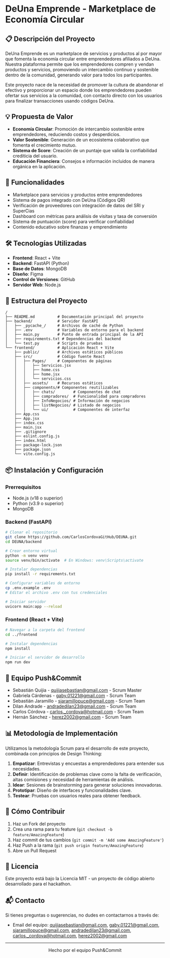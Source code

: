 # DeUna Emprende - Marketplace de Economía Circular

## 📋 Descripción del Proyecto

DeUna Emprende es un marketplace de servicios y productos al por mayor que fomenta la economía circular entre emprendedores afiliados a DeUna. Nuestra plataforma permite que los emprendedores compren y vendan productos y servicios, promoviendo un intercambio continuo y sostenible dentro de la comunidad, generando valor para todos los participantes.

Este proyecto nace de la necesidad de promover la cultura de abandonar el efectivo y proporcionar un espacio donde los emprendedores pueden ofertar sus servicios a la comunidad, con contacto directo con los usuarios para finalizar transacciones usando códigos DeUna.

## 💡 Propuesta de Valor

- **Economía Circular**: Promoción de intercambio sostenible entre emprendedores, reduciendo costos y desperdicios.
- **Valor Sostenible**: Generación de un ecosistema colaborativo que fomenta el crecimiento mutuo.
- **Sistema de Score**: Creación de un puntaje que valida la confiabilidad crediticia del usuario.
- **Educación Financiera**: Consejos e información incluidos de manera orgánica en la aplicación.

## 🚀 Funcionalidades

- Marketplace para servicios y productos entre emprendedores
- Sistema de pagos integrado con DeUna (Códigos QR)
- Verificación de proveedores con integración de datos del SRI y SuperCias
- Dashboard con métricas para análisis de visitas y tasa de conversión
- Sistema de puntuación (score) para verificar confiabilidad
- Contenido educativo sobre finanzas y emprendimiento

## 🛠️ Tecnologías Utilizadas

- **Frontend**: React + Vite
- **Backend**: FastAPI (Python)
- **Base de Datos**: MongoDB
- **Diseño**: Figma
- **Control de Versiones**: GitHub
- **Servidor Web**: Node.js

## 📂 Estructura del Proyecto

```
/
├── README.md          # Documentación principal del proyecto
├── backend/           # Servidor FastAPI
│   ├── _pycache_/     # Archivos de caché de Python
│   ├── .env           # Variables de entorno para el backend
│   ├── main.py        # Punto de entrada principal de la API
│   ├── requirements.txt # Dependencias del backend
│   └── test.py        # Scripts de pruebas
└── frontend/          # Aplicación React + Vite
    ├── public/        # Archivos estáticos públicos
    ├── src/           # Código fuente React
    │   ├── Pages/     # Componentes de páginas
    │   │   ├── Servicios.jsx
    │   │   ├── home.css
    │   │   ├── home.jsx
    │   │   └── servicios.css
    │   ├── assets/    # Recursos estáticos
    │   ├── components/# Componentes reutilizables
    │   │   ├── chats/        # Componentes de chat
    │   │   ├── compradores/  # Funcionalidad para compradores
    │   │   ├── InfoNegocios/ # Información de negocios
    │   │   ├── listNegocios/ # Listado de negocios
    │   │   └── ui/           # Componentes de interfaz
    ├── App.css
    ├── App.jsx
    ├── index.css
    ├── main.jsx
    ├── .gitignore
    ├── eslint.config.js
    ├── index.html
    ├── package-lock.json
    ├── package.json
    └── vite.config.js
```

## 📦 Instalación y Configuración

### Prerrequisitos

- Node.js (v18 o superior)
- Python (v3.9 o superior)
- MongoDB

### Backend (FastAPI)

```bash
# Clonar el repositorio
git clone https://github.com/CarlosCordovaGitHub/DEUNA.git
cd DEUNA/backend

# Crear entorno virtual
python -m venv venv
source venv/bin/activate  # En Windows: venv\Scripts\activate

# Instalar dependencias
pip install -r requirements.txt

# Configurar variables de entorno
cp .env.example .env
# Editar el archivo .env con tus credenciales

# Iniciar servidor
uvicorn main:app --reload
```

### Frontend (React + Vite)

```bash
# Navegar a la carpeta del frontend
cd ../frontend

# Instalar dependencias
npm install

# Iniciar el servidor de desarrollo
npm run dev
```

## 👥 Equipo Push&Commit

- Sebastián Quijia - quijiasebastian@gmail.com - Scrum Master
- Gabriela Cárdenas - gaby.01221@gmail.com - Scrum Team
- Sebastián Jaramillo - sjaramillopuce@gmail.com - Scrum Team
- Dilan Andrade - andradedilan23@gmail.com - Scrum Team
- Carlos Córdova - carlos._cordova@hotmail.com - Scrum Team
- Hernán Sánchez - herez2002@gmail.com - Scrum Team

## 📊 Metodología de Implementación

Utilizamos la metodología Scrum para el desarrollo de este proyecto, combinada con principios de Design Thinking:

1. **Empatizar**: Entrevistas y encuestas a emprendedores para entender sus necesidades.
2. **Definir**: Identificación de problemas clave como la falta de verificación, altas comisiones y necesidad de herramientas de análisis.
3. **Idear**: Sesiones de brainstorming para generar soluciones innovadoras.
4. **Prototipar**: Diseño de interfaces y funcionalidades clave.
5. **Testear**: Pruebas con usuarios reales para obtener feedback.

## 🤝 Cómo Contribuir

1. Haz un Fork del proyecto
2. Crea una rama para tu feature (`git checkout -b feature/AmazingFeature`)
3. Haz commit de tus cambios (`git commit -m 'Add some AmazingFeature'`)
4. Haz Push a la rama (`git push origin feature/AmazingFeature`)
5. Abre un Pull Request

## 📄 Licencia

Este proyecto está bajo la Licencia MIT - un proyecto de código abierto desarrollado para el hackathon.

## 📬 Contacto

Si tienes preguntas o sugerencias, no dudes en contactarnos a través de:

- Email del equipo: quijiasebastian@gmail.com, gaby.01221@gmail.com, sjaramillopuce@gmail.com, andradedilan23@gmail.com, carlos._cordova@hotmail.com, herez2002@gmail.com

---

<div align="center">
  <p>Hecho por el equipo Push&Commit</p>
</div>